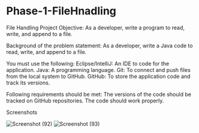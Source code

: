 # Phase-1-FileHnadling



File Handling
Project Objective:
As a developer, write a program to read, write, and append to a file.

Background of the problem statement:
As a developer, write a Java code to read, write, and append to a file.

You must use the following:
Eclipse/IntelliJ: An IDE to code for the application. Java: A programming language. Git: To connect and push files from the local system to GitHub. GitHub: To store the application code and track its versions.

Following requirements should be met:
The versions of the code should be tracked on GitHub repositories. The code should work properly.

Screenshots

![Screenshot (92)](https://user-images.githubusercontent.com/85355371/163189621-ffed4e76-896f-426c-8e73-6c7659ab1a2c.png)
![Screenshot (93)](https://user-images.githubusercontent.com/85355371/163189647-4997aa09-07ad-4c3c-b239-8e11ecdfee6e.png)
